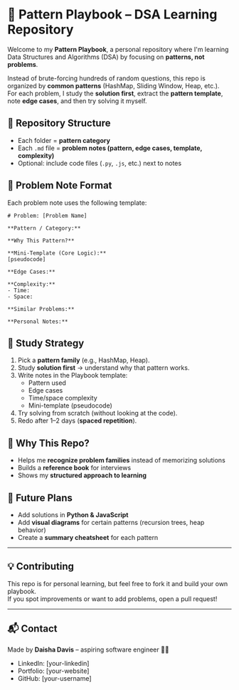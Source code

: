 # 🧠 Pattern Playbook – DSA Learning Repository

Welcome to my **Pattern Playbook**, a personal repository where I'm learning Data Structures and Algorithms (DSA) by focusing on **patterns, not problems**.

Instead of brute-forcing hundreds of random questions, this repo is organized by **common patterns** (HashMap, Sliding Window, Heap, etc.).  
For each problem, I study the **solution first**, extract the **pattern template**, note **edge cases**, and then try solving it myself.

## 📂 Repository Structure
- Each folder = **pattern category**  
- Each `.md` file = **problem notes (pattern, edge cases, template, complexity)**  
- Optional: include code files (`.py`, `.js`, etc.) next to notes  


## 📝 Problem Note Format
Each problem note uses the following template:

```
# Problem: [Problem Name]

**Pattern / Category:**  

**Why This Pattern?**  

**Mini-Template (Core Logic):**
[pseudocode]

**Edge Cases:**  

**Complexity:**  
- Time:  
- Space:  

**Similar Problems:**  

**Personal Notes:**  
```



## 🎯 Study Strategy

1. Pick a **pattern family** (e.g., HashMap, Heap).  
2. Study **solution first** → understand why that pattern works.  
3. Write notes in the Playbook template:
   - Pattern used  
   - Edge cases  
   - Time/space complexity  
   - Mini-template (pseudocode)  
4. Try solving from scratch (without looking at the code).  
5. Redo after 1–2 days (**spaced repetition**).  


## 🌟 Why This Repo?

- Helps me **recognize problem families** instead of memorizing solutions  
- Builds a **reference book** for interviews  
- Shows my **structured approach to learning**


## 🚀 Future Plans

- Add solutions in **Python & JavaScript**  
- Add **visual diagrams** for certain patterns (recursion trees, heap behavior)  
- Create a **summary cheatsheet** for each pattern  

---

## 💡 Contributing

This repo is for personal learning, but feel free to fork it and build your own playbook.  
If you spot improvements or want to add problems, open a pull request!

---

## 📬 Contact

Made by **Daisha Davis** – aspiring software engineer 👩‍💻  
- LinkedIn: [your-linkedin]  
- Portfolio: [your-website]  
- GitHub: [your-username]





